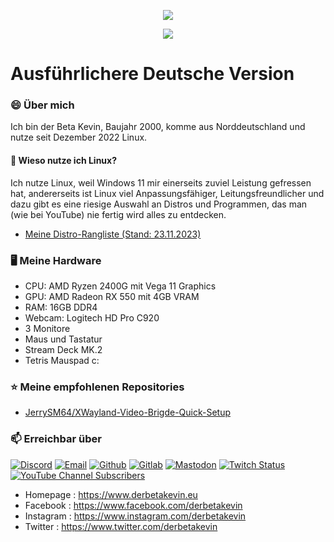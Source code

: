 <p align="center"><a href="https://github.com/anuraghazra/github-readme-stats">
  <img align="center" src="https://github-readme-stats.vercel.app/api?username=derbetakevin&show_icons=true&theme=chartreuse-dark&locale=de" />
</a></p>

<p align="center"><a href="https://git.io/streak-stats">
  <img align="center" src="https://github-readme-streak-stats.herokuapp.com?user=derbetakevin&theme=chartreuse-dark&locale=de&mode=weekly" />
</a></p>

# Ausführlichere Deutsche Version
### 😄 Über mich
Ich bin der Beta Kevin, Baujahr 2000, komme aus Norddeutschland und nutze seit Dezember 2022 Linux.
#### 🐧 Wieso nutze ich Linux?
Ich nutze Linux, weil Windows 11 mir einerseits zuviel Leistung gefressen hat, andererseits ist Linux viel Anpassungsfähiger, Leitungsfreundlicher und dazu gibt es eine riesige Auswahl an Distros und Programmen, das man (wie bei YouTube) nie fertig wird alles zu entdecken.
- [Meine Distro-Rangliste (Stand: 23.11.2023)](https://tiermaker.com/list/pc-gaming/linux-distros-20-16123082/3489667)

### 🖥️ Meine Hardware
- CPU: AMD Ryzen 2400G mit Vega 11 Graphics
- GPU: AMD Radeon RX 550 mit 4GB VRAM
- RAM: 16GB DDR4
- Webcam: Logitech HD Pro C920
- 3 Monitore
- Maus und Tastatur
- Stream Deck MK.2
- Tetris Mauspad c:

### ⭐ Meine empfohlenen Repositories
- [JerrySM64/XWayland-Video-Brigde-Quick-Setup](https://github.com/JerrySM64/Xwayland-Video-Bridge-Quick-Setup)

### 📫 Erreichbar über
[![Discord](https://img.shields.io/badge/Discord-5865F2?style=for-the-badge&logo=discord&logoColor=white)](https://discord.com/users/310769924564058112)
[![Email](https://img.shields.io/badge/EMail-F06B66?style=for-the-badge&logo=Mail.Ru&logoColor=white)](mailto:derbetakevin@outlook.de)
[![Github](https://img.shields.io/badge/GitHub-100000?style=for-the-badge&logo=github&logoColor=white)](https://github.com/derbetakevin)
[![Gitlab](https://img.shields.io/badge/GitLab-E24329?style=for-the-badge&logo=gitlab&logoColor=white)](https://gitlab.com/derbetakevin)
[![Mastodon](https://img.shields.io/badge/Mastodon-6364FF?style=for-the-badge&logo=Mastodon&logoColor=white)](https://social.linux.pizza/@derbetakevin)
[![Twitch Status](https://img.shields.io/twitch/status/derbetakevin?style=for-the-badge)](https://twitch.tv/derbetakevin)
[![YouTube Channel Subscribers](https://img.shields.io/youtube/channel/subscribers/UCuN5q1X5iC8XfrWRU_q2rgA?style=for-the-badge&label=YouTube)](https://www.youtube.com/channel/UCuN5q1X5iC8XfrWRU_q2rgA)

- Homepage   : <https://www.derbetakevin.eu>
- Facebook   : <https://www.facebook.com/derbetakevin>
- Instagram  : <https://www.instagram.com/derbetakevin>
- Twitter    : <https://www.twitter.com/derbetakevin>